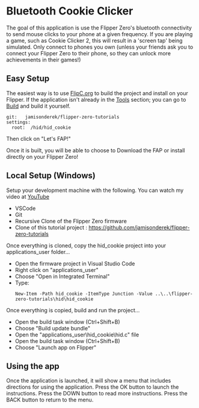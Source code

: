# Bluetooth Cookie Clicker
The goal of this application is use the Flipper Zero's bluetooth connectivity to send mouse clicks to your phone at a given frequency.  If you are playing a game, such as Cookie Clicker 2, this will result in a 'screen tap' being simulated.  Only connect to phones you own (unless your friends ask you to connect your Flipper Zero to their phone, so they can unlock more achievements in their games!)

## Easy Setup
The easiest way is to use [FlipC.org](https://flipc.org/build) to build the project and install on your Flipper.  If the application isn't already in the [Tools](https://flipc.org/category/tools) section; you can go to [Build](https://flipc.org/build) and build it yourself.

```
git:   jamisonderek/flipper-zero-tutorials
settings:
  root:  /hid/hid_cookie
```
Then click on "Let's FAP!"

Once it is built, you will be able to choose to Download the FAP or install directly on your Flipper Zero!

## Local Setup (Windows)
Setup your development machine with the following.  You can watch my video at [YouTube](https://www.youtube.com/watch?v=gqovwRkn2xw)
- VSCode
- Git
- Recursive Clone of the Flipper Zero firmware
- Clone of this tutorial project : https://github.com/jamisonderek/flipper-zero-tutorials


Once everything is cloned, copy the hid_cookie project into your applications_user folder... 
- Open the firmware project in Visual Studio Code
- Right click on "applications_user"
- Choose "Open in Integrated Terminal"
- Type:
   ```
   New-Item -Path hid_cookie -ItemType Junction -Value ..\..\flipper-zero-tutorials\hid\hid_cookie 
   ```

Once everything is copied, build and run the project...
- Open the build task window (Ctrl+Shift+B)
- Choose "Build update bundle"
- Open the "applications_user\hid_cookie\hid.c" file
- Open the build task window (Ctrl+Shift+B)
- Choose "Launch app on Flipper"

## Using the app
Once the application is launched, it will show a menu that includes directions for using the application.  Press the OK button to launch the instructions.  Press the DOWN button to read more instructions.  Press the BACK button to return to the menu.
